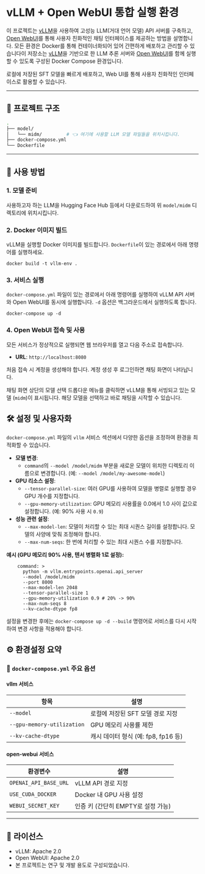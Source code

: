 # vLLM + Open WebUI 통합 실행 환경

이 프로젝트는 [vLLM](https://github.com/vllm-project/vllm)을 사용하여 고성능 LLM(거대 언어 모델) API 서버를 구축하고, [Open WebUI](https://github.com/open-webui/open-webui)를 통해 사용자 친화적인 채팅 인터페이스를 제공하는 방법을 설명합니다. 모든 환경은 Docker를 통해 컨테이너화되어 있어 간편하게 배포하고 관리할 수 있습니다이 저장소는 [vLLM](https://github.com/vllm-project/vllm)을 기반으로 한 LLM 추론 서버와
[Open WebUI](https://github.com/open-webui/open-webui)를 함께 실행할 수 있도록 구성된 Docker Compose 환경입니다.

로컬에 저장된 SFT 모델을 빠르게 배포하고, Web UI를 통해 사용자 친화적인 인터페이스로 활용할 수 있습니다.

---

## 🧱 프로젝트 구조

```bash
.
├── model/
│   └── midm/         # 👈 여기에 사용할 LLM 모델 파일들을 위치시킵니다.
├── docker-compose.yml
└── Dockerfile
```

---

## 🚀 사용 방법

### 1. 모델 준비

사용하고자 하는 LLM을 Hugging Face Hub 등에서 다운로드하여 위 `model/midm` 디렉토리에 위치시킵니다.

### 2. Docker 이미지 빌드

vLLM을 실행할 Docker 이미지를 빌드합니다. `Dockerfile`이 있는 경로에서 아래 명령어를 실행하세요.


```
docker build -t vllm-env .
```

### 3. 서비스 실행

`docker-compose.yml` 파일이 있는 경로에서 아래 명령어를 실행하여 vLLM API 서버와 Open WebUI를 동시에 실행합니다. `-d` 옵션은 백그라운드에서 실행하도록 합니다.


```
docker-compose up -d
```

### 4. Open WebUI 접속 및 사용

모든 서비스가 정상적으로 실행되면 웹 브라우저를 열고 다음 주소로 접속합니다.

* **URL**: `http://localhost:8080`

처음 접속 시 계정을 생성해야 합니다. 계정 생성 후 로그인하면 채팅 화면이 나타납니다.

채팅 화면 상단의 모델 선택 드롭다운 메뉴를 클릭하면 vLLM을 통해 서빙되고 있는 모델 (`midm`)이 표시됩니다. 해당 모델을 선택하고 바로 채팅을 시작할 수 있습니다.

## 🛠️ 설정 및 사용자화

`docker-compose.yml` 파일의 `vllm` 서비스 섹션에서 다양한 옵션을 조정하여 환경을 최적화할 수 있습니다.

* **모델 변경**:
  * `command`의 `--model /model/midm` 부분을 새로운 모델이 위치한 디렉토리 이름으로 변경합니다. (예: `--model /model/my-awesome-model`)
* **GPU 리소스 설정**:
  * `--tensor-parallel-size`: 여러 GPU를 사용하여 모델을 병렬로 실행할 경우 GPU 개수를 지정합니다.
  * `--gpu-memory-utilization`: GPU 메모리 사용률을 0.0에서 1.0 사이 값으로 설정합니다. (예: 90% 사용 시 `0.9`)
* **성능 관련 설정**:
  * `--max-model-len`: 모델이 처리할 수 있는 최대 시퀀스 길이를 설정합니다. 모델의 사양에 맞춰 조정해야 합니다.
  * `--max-num-seqs`: 한 번에 처리할 수 있는 최대 시퀀스 수를 지정합니다.

**예시 (GPU 메모리 90% 사용, 텐서 병렬화 1로 설정):**


```
    command: >
      python -m vllm.entrypoints.openai.api_server
      --model /model/midm
      --port 8000 
      --max-model-len 2048
      --tensor-parallel-size 1 
      --gpu-memory-utilization 0.9 # 20% -> 90%
      --max-num-seqs 8
      --kv-cache-dtype fp8
```

설정을 변경한 후에는 `docker-compose up -d --build` 명령어로 서비스를 다시 시작하여 변경 사항을 적용해야 합니다.

## ⚙️ 환경설정 요약

### 📌 `docker-compose.yml` 주요 옵션

#### vllm 서비스


| 항목                       | 설명                                |
| -------------------------- | ----------------------------------- |
| `--model`                  | 로컬에 저장된 SFT 모델 경로 지정    |
| `--gpu-memory-utilization` | GPU 메모리 사용률 제한              |
| `--kv-cache-dtype`         | 캐시 데이터 형식 (예: fp8, fp16 등) |

#### open-webui 서비스


| 환경변수              | 설명                               |
| --------------------- | ---------------------------------- |
| `OPENAI_API_BASE_URL` | vLLM API 경로 지정                 |
| `USE_CUDA_DOCKER`     | Docker 내 GPU 사용 설정            |
| `WEBUI_SECRET_KEY`    | 인증 키 (간단히 EMPTY로 설정 가능) |


---

## 📜 라이선스

- vLLM: Apache 2.0
- Open WebUI: Apache 2.0
- 본 프로젝트는 연구 및 개발 용도로 구성되었습니다.
